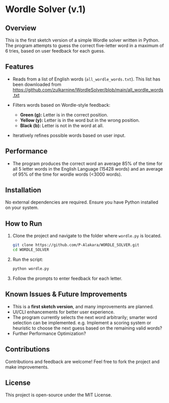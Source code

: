 # Wordle Solver (v.1)

## Overview
This is the first sketch version of a simple Wordle solver written in Python. The program attempts to guess the correct five-letter word in a maximum of 6 tries, based on user feedback for each guess.

## Features
- Reads from a list of English words (`all_wordle_words.txt`). This list has been downloaded from https://github.com/zulkarnine/WordleSolver/blob/main/all_wordle_words.txt

- Filters words based on Wordle-style feedback:
  - **Green (g):** Letter is in the correct position.
  - **Yellow (y):** Letter is in the word but in the wrong position.
  - **Black (b):** Letter is not in the word at all.
- Iteratively refines possible words based on user input.
## Performance
- The program produces the correct word an average 85% of the time for all 5 letter words in the English Language (15428 words) and an average of 95% of the time for wordle words (<3000 words).

## Installation
No external dependencies are required. Ensure you have Python installed on your system.

## How to Run
1. Clone the project and navigate to the folder where `wordle.py` is located.
    ```sh
    git clone https://github.com/P-Alakara/WORDLE_SOLVER.git
    cd WORDLE_SOLVER
    ```
2. Run the script:
   ```sh
   python wordle.py
   ```
3. Follow the prompts to enter feedback for each letter.

## Known Issues & Future Improvements
- This is a **first sketch version**, and many improvements are planned.
- UI/CLI enhancements for better user experience.
- The program currently selects the next word arbitrarily; smarter word selection can be implemented. e.g. Implement a scoring system or heuristic to choose the next guess based on the remaining valid words?
- Further Performance Optimization?

## Contributions
Contributions and feedback are welcome! Feel free to fork the project and make improvements.

## License
This project is open-source under the MIT License.

